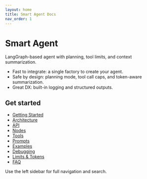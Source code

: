 ```yaml
---
layout: home
title: Smart Agent Docs
nav_order: 1
---
```


# Smart Agent

LangGraph-based agent with planning, tool limits, and context summarization.

- Fast to integrate: a single factory to create your agent.
- Safe by design: planning mode, tool call caps, and token-aware summarization.
- Great DX: built-in logging and structured outputs.

## Get started

- [Getting Started](getting-started/)
- [Architecture](architecture/)
- [API](api/)
- [Nodes](nodes/)
- [Tools](tools/)
- [Prompts](prompts/)
- [Examples](examples/)
- [Debugging](debugging/)
- [Limits & Tokens](limits-tokens/)
- [FAQ](faq/)

Use the left sidebar for full navigation and search.
